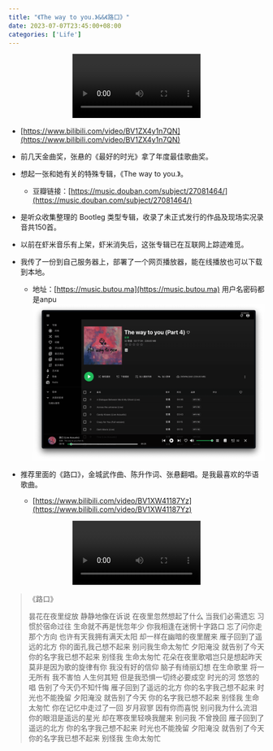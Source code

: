 ```yaml
---
title: "《The way to you.》&&《路口》"
date: 2023-07-07T23:45:00+08:00
categories: ['Life']
---
```

<!-- ![](GoldenMelody.png) -->

<div style="text-align: center;">
  <video controls style="width: 50%;">
    <source src="/post/the-way-to-you/The_best_time.mp4" type="video/mp4">
    Your browser does not support the video tag.
  </video>
</div>

- [https://www.bilibili.com/video/BV1ZX4y1n7QN](https://www.bilibili.com/video/BV1ZX4y1n7QN)

- 前几天金曲奖，张悬的《最好的时光》拿了年度最佳歌曲奖。
- 想起一张和她有关的特殊专辑，《The way to you.》。
  - 豆瓣链接：[https://music.douban.com/subject/27081464/](https://music.douban.com/subject/27081464/)
- 是听众收集整理的 Bootleg 类型专辑，收录了未正式发行的作品及现场实况录音共150首。
- 以前在虾米音乐有上架，虾米消失后，这张专辑已在互联网上踪迹难觅。
- 我传了一份到自己服务器上，部署了一个网页播放器，能在线播放也可以下载到本地。
  - 地址：[https://music.butou.ma](https://music.butou.ma) 用户名密码都是anpu
![](intersection-playing.png)
- 推荐里面的《路口》，金城武作曲、陈升作词、张悬翻唱。是我最喜欢的华语歌曲。

  - [https://www.bilibili.com/video/BV1XW41187Yz](https://www.bilibili.com/video/BV1XW41187Yz)

<div style="text-align: center;">
  <video controls style="width: 50%;">
    <source src="/post/the-way-to-you/intersection.mp4" type="video/mp4">
    Your browser does not support the video tag.
  </video>
</div>

>《路口》
>
> 昙花在夜里绽放
> 静静地像在诉说
> 在夜里忽然想起了什么
> 当我们必需遗忘
> 习惯於宿命过往
> 生命就不再是恍忽年少
> 你我相逢在迷惘十字路口
> 忘了问你走那个方向
> 也许有天我拥有满天太阳
> 却一样在幽暗的夜里醒来
> 雁子回到了遥远的北方
> 你的面孔我己想不起来
> 别问我生命太匆忙
> 夕阳淹没
> 就告别了今天
> 你的名字我已想不起来
> 别怪我
> 生命太匆忙
> 花朵在夜里歌唱岂只是想起昨天
> 莫非是因为歌的旋律有你
> 我没有好的信仰
> 脑子有绮丽幻想
> 在生命歌里
> 将一无所有
> 我不害怕
> 人生何其短
> 但是我恐惧一切终必要成空
> 时光的河
> 悠悠的唱
> 告别了今天仍不知忏悔
> 雁子回到了遥远的北方
> 你的名字我己想不起来
> 时光也不能挽留
> 夕阳淹没
> 就告别了今天
> 你的名字我已想不起来
> 别怪我
> 生命太匆忙
> 你在记忆中走过了一回
> 岁月寂寥 因有你而喜悦
> 别问我为什么流泪
> 你的眼泪是遥远的星光
> 却在寒夜里轻唤我醒来
> 别问我
> 不曾挽回
> 雁子回到了遥远的北方
> 你的名字我己想不起来
> 时光也不能挽留
> 夕阳淹没
> 就告别了今天
> 你的名字我已想不起来
> 别怪我
> 生命太匆忙